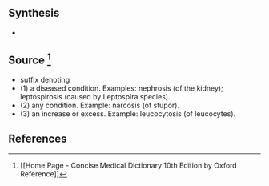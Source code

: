 ## Synthesis
- 
## Source [^1]
- suffix denoting 
- (1) a diseased condition. Examples: nephrosis (of the kidney); leptospirosis (caused by Leptospira species). 
- (2) any condition. Example: narcosis (of stupor). 
- (3) an increase or excess. Example: leucocytosis (of leucocytes).
## References

[^1]: [[Home Page - Concise Medical Dictionary 10th Edition by Oxford Reference]]